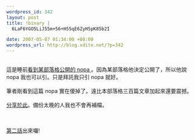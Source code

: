 ```yaml
--- 
wordpress_id: 342
layout: post
title: !binary |
  6LaF6YGO5LiJ55m+56+H55qE6ZyH5pK85b2I

date: 2007-05-07 01:34:00 +08:00
wordpress_url: http://blog.xdite.net/?p=342
---
```

<br />這是睡前<a href="http://knightfeng.org/blog/archives/352/trackback/">看到某部落格公開的 nopa </a>。因為某部落格他決定公開了，所以他說 nopa 我也可以引。只是拜託我只引 nopa 就好。<br /><br />筆者剛看到這篇 nopa 實在傻掉了。遠比本部落格三百篇文章加起來還要震撼。<br /><br /><a href="http://rafb.net/p/TLBhUT55.nln.html">分享於此</a>。備份太晚的人我也不會再補檔。<br /><br /><br />


<a href="http://knightfeng.org/blog/archives/353">第二話</a>出來囉!
